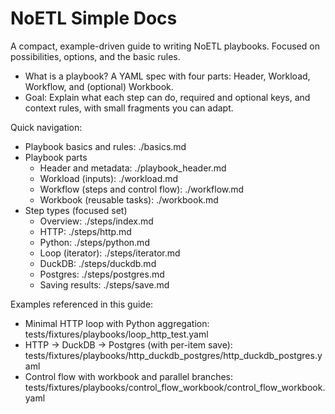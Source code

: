 # NoETL Simple Docs

A compact, example-driven guide to writing NoETL playbooks. Focused on possibilities, options, and the basic rules.

- What is a playbook? A YAML spec with four parts: Header, Workload, Workflow, and (optional) Workbook.
- Goal: Explain what each step can do, required and optional keys, and context rules, with small fragments you can adapt.

Quick navigation:
- Playbook basics and rules: ./basics.md
- Playbook parts
  - Header and metadata: ./playbook_header.md
  - Workload (inputs): ./workload.md
  - Workflow (steps and control flow): ./workflow.md
  - Workbook (reusable tasks): ./workbook.md
- Step types (focused set)
  - Overview: ./steps/index.md
  - HTTP: ./steps/http.md
  - Python: ./steps/python.md
  - Loop (iterator): ./steps/iterator.md
  - DuckDB: ./steps/duckdb.md
  - Postgres: ./steps/postgres.md
  - Saving results: ./steps/save.md

Examples referenced in this guide:
- Minimal HTTP loop with Python aggregation: tests/fixtures/playbooks/loop_http_test.yaml
- HTTP → DuckDB → Postgres (with per-item save): tests/fixtures/playbooks/http_duckdb_postgres/http_duckdb_postgres.yaml
- Control flow with workbook and parallel branches: tests/fixtures/playbooks/control_flow_workbook/control_flow_workbook.yaml
